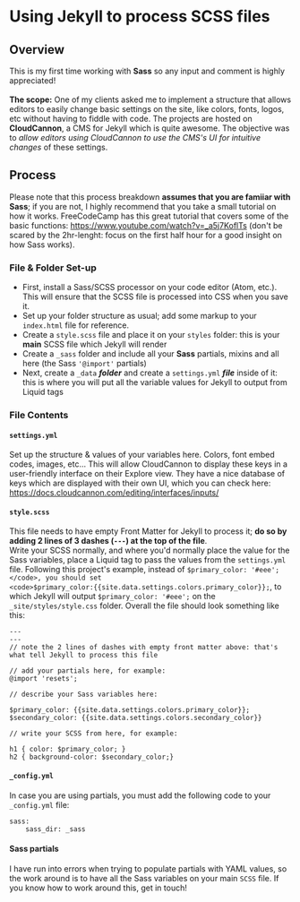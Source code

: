 # Using Jekyll to process SCSS files

## Overview

This is my first time working with **Sass** so any input and comment is highly appreciated!
<br><br>
**The scope:** One of my clients asked me to implement a structure that allows editors to easily change basic settings on the site, like colors, fonts, logos, etc without having to fiddle with code. The projects are hosted on **CloudCannon**, a CMS for Jekyll which is quite awesome. The objective was to _allow editors using CloudCannon to use the CMS's UI for intuitive changes_ of these settings.

## Process

Please note that this process breakdown **assumes that you are famiiar with Sass**; if you are not, I highly recommend that you take a small tutorial on how it works. FreeCodeCamp has this great tutorial that covers some of the basic functions: https://www.youtube.com/watch?v=_a5j7KoflTs (don't be scared by the 2hr-lenght: focus on the first half hour for a good insight on how Sass works).

### File & Folder Set-up

- First, install a Sass/SCSS processor on your code editor (Atom, etc.). This will ensure that the SCSS file is processed into CSS when you save it.
- Set up your folder structure as usual; add some markup to your <code>index.html</code> file for reference.
- Create a <code>style.scss</code> file and place it on your <code>styles</code> folder: this is your **main** SCSS file which Jekyll will render
- Create a <code>_sass</code> folder and include all your **Sass** partials, mixins and all here (the Sass `'@import'` partials)
- Next, create a <code>_data</code> **_folder_** and create a <code>settings.yml</code> **_file_** inside of it: this is where you will put all the variable values for Jekyll to output from Liquid tags

### File Contents

#### <code>settings.yml</code>
Set up the structure & values of your variables here. Colors, font embed codes, images, etc... This will allow CloudCannon to display these keys in a user-friendly interface on their Explore view. They have a nice database of keys which are displayed with their own UI, which you can check here: https://docs.cloudcannon.com/editing/interfaces/inputs/

#### <code>style.scss</code>
This file needs to have empty Front Matter for Jekyll to process it; **do so by adding 2 lines of 3 dashes (<code>---</code>) at the top of the file**.<br>
Write your SCSS normally, and where you'd normally place the value for the Sass variables, place a Liquid tag to pass the values from the <code>settings.yml</code> file. Following this project's example, instead of <code>$primary_color: '#eee';</code>, you should set <code>$primary_color:{{site.data.settings.colors.primary_color}};</code>, to which Jekyll will output <code>$primary_color: '#eee';</code> on the <code>_site/styles/style.css</code> folder. Overall the file should look something like this:
```
---
---
// note the 2 lines of dashes with empty front matter above: that's what tell Jekyll to process this file

// add your partials here, for example:
@import 'resets';

// describe your Sass variables here:

$primary_color: {{site.data.settings.colors.primary_color}};
$secondary_color: {{site.data.settings.colors.secondary_color}}

// write your SCSS from here, for example:

h1 { color: $primary_color; }
h2 { background-color: $secondary_color;}
```

#### <code>_config.yml</code>
In case you are using partials, you must add the following code to your <code>_config.yml</code> file:<br>
```
sass:
    sass_dir: _sass
```

#### Sass partials
I have run into errors when trying to populate partials with YAML values, so the work around is to have all the Sass variables on your main `SCSS` file. If you know how to work around this, get in touch!
